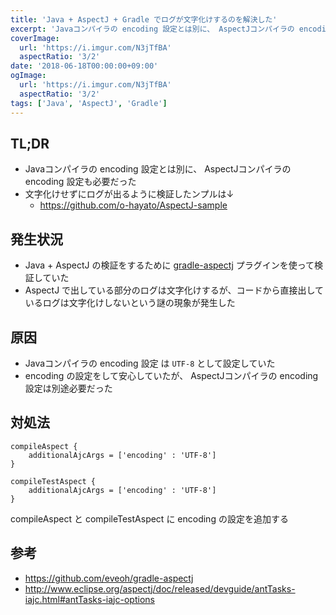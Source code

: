 ```yaml
---
title: 'Java + AspectJ + Gradle でログが文字化けするのを解決した'
excerpt: 'Javaコンパイラの encoding 設定とは別に、 AspectJコンパイラの encoding 設定も必要だった'
coverImage: 
  url: 'https://i.imgur.com/N3jTfBA'
  aspectRatio: '3/2'
date: '2018-06-18T00:00:00+09:00'
ogImage:
  url: 'https://i.imgur.com/N3jTfBA'
  aspectRatio: '3/2'
tags: ['Java', 'AspectJ', 'Gradle']
---
```


## TL;DR

* Javaコンパイラの encoding 設定とは別に、 AspectJコンパイラの encoding 設定も必要だった
* 文字化けせずにログが出るように検証したンプルは↓
    - https://github.com/o-hayato/AspectJ-sample

## 発生状況

* Java + AspectJ の検証をするために [gradle-aspectj](https://github.com/eveoh/gradle-aspectj) プラグインを使って検証していた
* AspectJ で出している部分のログは文字化けするが、コードから直接出しているログは文字化けしないという謎の現象が発生した

## 原因

* Javaコンパイラの encoding 設定 は `UTF-8` として設定していた
* encoding の設定をして安心していたが、 AspectJコンパイラの encoding 設定は別途必要だった

## 対処法

```
compileAspect {
    additionalAjcArgs = ['encoding' : 'UTF-8']
}

compileTestAspect {
    additionalAjcArgs = ['encoding' : 'UTF-8']
}
```

compileAspect と compileTestAspect に encoding の設定を追加する

## 参考

* https://github.com/eveoh/gradle-aspectj
* http://www.eclipse.org/aspectj/doc/released/devguide/antTasks-iajc.html#antTasks-iajc-options
